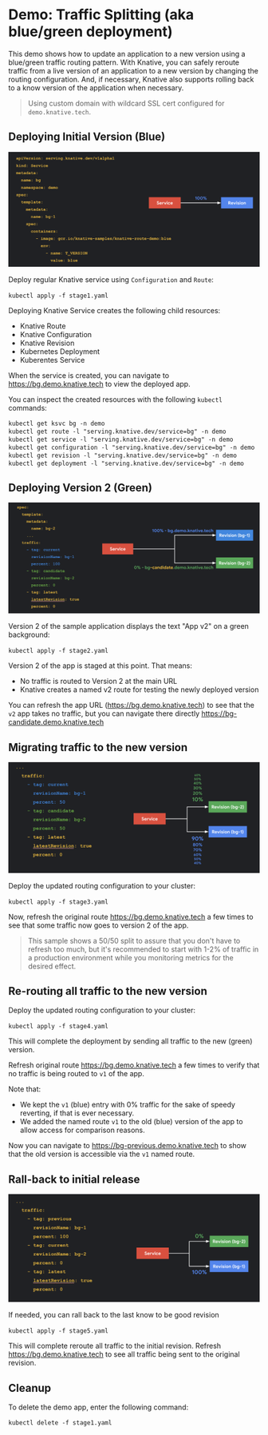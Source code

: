 # Demo: Traffic Splitting (aka blue/green deployment)

This demo shows how to update an application to a new version using a blue/green
traffic routing pattern. With Knative, you can safely reroute traffic from a live version
of an application to a new version by changing the routing configuration. And, if necessary, Knative also supports rolling back to a know version of the application when necessary.

> Using custom domain with wildcard SSL cert configured for `demo.knative.tech`.

## Deploying Initial Version (Blue)

![alt text](image/stage1.png "Deploying Initial Version")

Deploy regular Knative service using `Configuration` and `Route`:

`kubectl apply -f stage1.yaml`

Deploying Knative Service creates the following child resources:

* Knative Route
* Knative Configuration
* Knative Revision
* Kubernetes Deployment
* Kuberentes Service

When the service is created, you can navigate to https://bg.demo.knative.tech to view the deployed app.

You can inspect the created resources with the following `kubectl` commands:

```shell
kubectl get ksvc bg -n demo
kubectl get route -l "serving.knative.dev/service=bg" -n demo
kubectl get service -l "serving.knative.dev/service=bg" -n demo
kubectl get configuration -l "serving.knative.dev/service=bg" -n demo
kubectl get revision -l "serving.knative.dev/service=bg" -n demo
kubectl get deployment -l "serving.knative.dev/service=bg" -n demo
```

## Deploying Version 2 (Green)

![alt text](image/stage2.png "Deploying Version 2")

Version 2 of the sample application displays the text "App v2" on a green background:

`kubectl apply -f stage2.yaml`

Version 2 of the app is staged at this point. That means:

* No traffic is routed to Version 2 at the main URL
* Knative creates a named v2 route for testing the newly deployed version


You can refresh the app URL (https://bg.demo.knative.tech) to see that the `v2` app takes no traffic, but you can navigate there directly https://bg-candidate.demo.knative.tech

## Migrating traffic to the new version

![alt text](image/stage3.png "Migrating traffic to the new version")

Deploy the updated routing configuration to your cluster:

`kubectl apply -f stage3.yaml`

Now, refresh the original route https://bg.demo.knative.tech a few times to see
that some traffic now goes to version 2 of the app.

> This sample shows a 50/50 split to assure that you don't have to refresh too much, but it's recommended to start with 1-2% of traffic in a production environment while you monitoring metrics for the desired effect.

## Re-routing all traffic to the new version

Deploy the updated routing configuration to your cluster:

`kubectl apply -f stage4.yaml`

This will complete the deployment by sending all traffic to the new (green) version.

Refresh original route https://bg.demo.knative.tech a few times to verify that
no traffic is being routed to `v1` of the app.

Note that:

* We kept the `v1` (blue) entry with 0% traffic for the sake of speedy reverting, if that is ever necessary.
* We added the named route `v1` to the old (blue) version of the app to allow access for comparison reasons.

Now you can navigate to https://bg-previous.demo.knative.tech to show that the old version
is accessible via the `v1` named route.

## Rall-back to initial release

![alt text](image/stage5.png "Rall-back to initial release")

If needed, you can rall back to the last know to be good revision

`kubectl apply -f stage5.yaml`

This will complete reroute all traffic to the initial revision. Refresh https://bg.demo.knative.tech to see all traffic being sent to the original revision.


## Cleanup

To delete the demo app, enter the following command:

```
kubectl delete -f stage1.yaml
```
